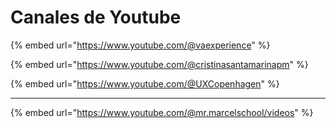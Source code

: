 # Canales de Youtube

{% embed url="https://www.youtube.com/@vaexperience" %}

{% embed url="https://www.youtube.com/@cristinasantamarinapm" %}

{% embed url="https://www.youtube.com/@UXCopenhagen" %}

***

{% embed url="https://www.youtube.com/@mr.marcelschool/videos" %}
